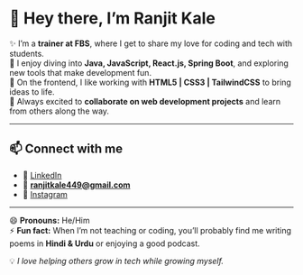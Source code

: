 # 👋 Hey there, I’m Ranjit Kale  

✨ I’m a **trainer at FBS**, where I get to share my love for coding and tech with students.  
🚀 I enjoy diving into **Java, JavaScript, React.js, Spring Boot**, and exploring new tools that make development fun.  
🎨 On the frontend, I like working with **HTML5 | CSS3 | TailwindCSS** to bring ideas to life.  
🤝 Always excited to **collaborate on web development projects** and learn from others along the way.  

---

## 📫 Connect with me  
- 🔗 [LinkedIn](https://www.linkedin.com/in/ranjit-kale-0b373424a)  
- 📧 **ranjitkale449@gmail.com**  
- 📸 [Instagram](https://www.instagram.com/being__r.k/)  

---

😄 **Pronouns:** He/Him  
⚡ **Fun fact:** When I’m not teaching or coding, you’ll probably find me writing poems in **Hindi & Urdu** or enjoying a good podcast.  

💡 *I love helping others grow in tech while growing myself.*  
